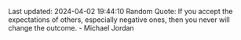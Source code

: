 Last updated: 2024-04-02 19:44:10
Random Quote: If you accept the expectations of others, especially negative ones, then you never will change the outcome. - Michael Jordan
